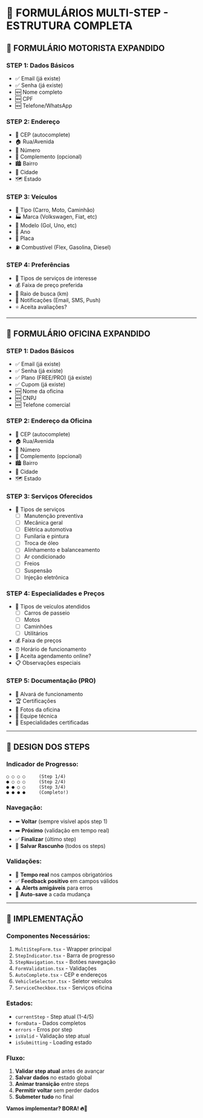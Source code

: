 # 📝 FORMULÁRIOS MULTI-STEP - ESTRUTURA COMPLETA

## 🚗 FORMULÁRIO MOTORISTA EXPANDIDO

### **STEP 1: Dados Básicos**
- ✅ Email (já existe)
- ✅ Senha (já existe)
- 🆕 Nome completo
- 🆕 CPF
- 🆕 Telefone/WhatsApp

### **STEP 2: Endereço**
- 📍 CEP (autocomplete)
- 🏠 Rua/Avenida
- 🔢 Número
- 🏢 Complemento (opcional)
- 🏙️ Bairro
- 🌆 Cidade
- 🗺️ Estado

### **STEP 3: Veículos**
- 🚗 Tipo (Carro, Moto, Caminhão)
- 🏭 Marca (Volkswagen, Fiat, etc)
- 🚙 Modelo (Gol, Uno, etc)
- 📅 Ano
- 🔖 Placa
- ⛽ Combustível (Flex, Gasolina, Diesel)

### **STEP 4: Preferências**
- 🔧 Tipos de serviços de interesse
- 💰 Faixa de preço preferida
- 📍 Raio de busca (km)
- 📱 Notificações (Email, SMS, Push)
- ⭐ Aceita avaliações?

---

## 🔧 FORMULÁRIO OFICINA EXPANDIDO

### **STEP 1: Dados Básicos**
- ✅ Email (já existe)
- ✅ Senha (já existe)
- ✅ Plano (FREE/PRO) (já existe)
- ✅ Cupom (já existe)
- 🆕 Nome da oficina
- 🆕 CNPJ
- 🆕 Telefone comercial

### **STEP 2: Endereço da Oficina**
- 📍 CEP (autocomplete)
- 🏠 Rua/Avenida
- 🔢 Número
- 🏢 Complemento (opcional)
- 🏙️ Bairro
- 🌆 Cidade
- 🗺️ Estado

### **STEP 3: Serviços Oferecidos**
- 🔧 Tipos de serviços
  - [ ] Manutenção preventiva
  - [ ] Mecânica geral
  - [ ] Elétrica automotiva
  - [ ] Funilaria e pintura
  - [ ] Troca de óleo
  - [ ] Alinhamento e balanceamento
  - [ ] Ar condicionado
  - [ ] Freios
  - [ ] Suspensão
  - [ ] Injeção eletrônica

### **STEP 4: Especialidades e Preços**
- 🚗 Tipos de veículos atendidos
  - [ ] Carros de passeio
  - [ ] Motos
  - [ ] Caminhões
  - [ ] Utilitários
- 💰 Faixa de preços
- ⏰ Horário de funcionamento
- 📱 Aceita agendamento online?
- 📋 Observações especiais

### **STEP 5: Documentação (PRO)**
- 📄 Alvará de funcionamento
- 🏆 Certificações
- 📸 Fotos da oficina
- 👥 Equipe técnica
- 🏅 Especialidades certificadas

---

## 🎨 DESIGN DOS STEPS

### **Indicador de Progresso:**
```
○ ○ ○ ○     (Step 1/4)
● ○ ○ ○     (Step 2/4) 
● ● ○ ○     (Step 3/4)
● ● ● ●     (Completo!)
```

### **Navegação:**
- ⬅️ **Voltar** (sempre visível após step 1)
- ➡️ **Próximo** (validação em tempo real)
- ✅ **Finalizar** (último step)
- 💾 **Salvar Rascunho** (todos os steps)

### **Validações:**
- 🔴 **Tempo real** nos campos obrigatórios
- ✅ **Feedback positivo** em campos válidos
- ⚠️ **Alerts amigáveis** para erros
- 💾 **Auto-save** a cada mudança

---

## 🚀 IMPLEMENTAÇÃO

### **Componentes Necessários:**
1. `MultiStepForm.tsx` - Wrapper principal
2. `StepIndicator.tsx` - Barra de progresso
3. `StepNavigation.tsx` - Botões navegação
4. `FormValidation.tsx` - Validações
5. `AutoComplete.tsx` - CEP e endereços
6. `VehicleSelector.tsx` - Seletor veículos
7. `ServiceCheckbox.tsx` - Serviços oficina

### **Estados:**
- `currentStep` - Step atual (1-4/5)
- `formData` - Dados completos
- `errors` - Erros por step
- `isValid` - Validação step atual
- `isSubmitting` - Loading estado

### **Fluxo:**
1. **Validar step atual** antes de avançar
2. **Salvar dados** no estado global
3. **Animar transição** entre steps
4. **Permitir voltar** sem perder dados
5. **Submeter tudo** no final

**Vamos implementar? BORA! 🔥💪**

